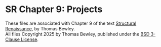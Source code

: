 # SR Chapter 9: Projects
These files are associated with Chapter 9 of the text <a href="http://robotics.ucsd.edu/RR.pdf">Structural Renaissance</a>, by Thomas Bewley.<BR>
All files Copyright 2025 by Thomas Bewley, published under the <a href="https://github.com/tbewley/RR/blob/main/LICENSE">BSD 3-Clause License</a>.
